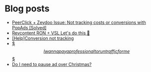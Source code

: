 # Blog posts
<!-- BLOG-POST-LIST:START -->
- [PeerClick + Zeydoo Issue: Not tracking costs or conversions with PopAds [Solved]](https://afflift.com/f/threads/peerclick-zeydoo-issue-not-tracking-costs-or-conversions-with-popads-solved.10133/)
- [Revcontent RON + VSL Let&#39;s do this 🚀](https://afflift.com/f/threads/revcontent-ron-vsl-lets-do-this-%F0%9F%9A%80.9662/)
- [[Help]Conversion not tracking](https://afflift.com/f/threads/help-conversion-not-tracking.9578/)
- [$$$ I wanna pay a professional to run traffic for me $$$](https://afflift.com/f/threads/i-wanna-pay-a-professional-to-run-traffic-for-me.10132/)
- [Do I need to pause ad over Christmas?](https://afflift.com/f/threads/do-i-need-to-pause-ad-over-christmas.10106/)
<!-- BLOG-POST-LIST:END -->
